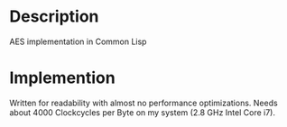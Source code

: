 # Description
AES implementation in Common Lisp

# Implemention
Written for readability with almost no performance optimizations.
Needs about 4000 Clockcycles per Byte on my system (2.8 GHz Intel Core i7).
